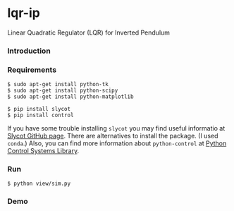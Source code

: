 # lqr-ip
Linear Quadratic Regulator (LQR) for Inverted Pendulum

### Introduction

### Requirements

```
$ sudo apt-get install python-tk
$ sudo apt-get install python-scipy
$ sudo apt-get install python-matplotlib

$ pip install slycot
$ pip install control
```
If you have some trouble installing `slycot` you may find useful informatio at [Slycot GitHub page](https://github.com/jgoppert/Slycot). There are alternatives to install the package. (I used `conda`.) Also, you can find more information about `python-control` at [Python Control Systems Library](http://python-control.readthedocs.io/en/latest/intro.html).

### Run

```
$ python view/sim.py
```

### Demo

